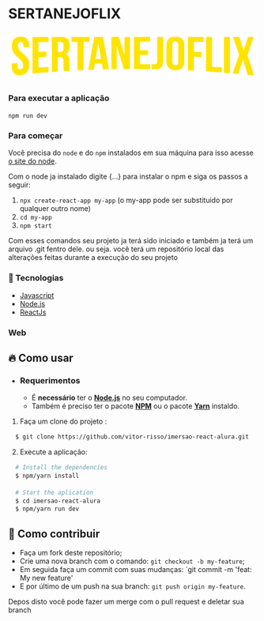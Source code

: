 # SERTANEJOFLIX
<h3>
<img alt = "logo" title ="#logo" width = "auto" justify-content = "center" src = "https://github.com/vitor-risso/imersao-react-alura/blob/master/src/assets/img/sertanejoflix.png">
</h3>

 ### Para executar a aplicação 
 
 `npm run dev`


### Para começar 

Você precisa do `node` e do `npm` instalados em sua máquina para isso acesse [o site do node](https://nodejs.org/en/download/).

Com o node ja instalado digite {...} para instalar o npm e siga os passos a seguir:
  1. `npx create-react-app my-app`  (o my-app pode ser substituido por qualquer outro nome)
  1. `cd my-app`
  1. `npm start`
  
Com esses comandos seu projeto ja terá sido iniciado e também ja terá um arquivo .git fentro dele. ou seja. você terá um repositório local das alterações feitas durante a execução do seu projeto

### :rocket: Tecnologias 

- [Javascript](https://www.javascript.com/)
- [Node.js](https://nodejs.org/en/)
- [ReactJs](https://pt-br.reactjs.org/)


### Web 


## :fire: Como usar

- ### **Requerimentos**
  
  - É **necessário** ter o **[Node.js](https://nodejs.org/en/)** no seu computador.
  - Também é preciso ter o pacote  **[NPM](https://www.npmjs.com/)** ou o pacote **[Yarn](https://yarnpkg.com/)** instaldo.
1. Faça um clone do projeto :

```sh
  $ git clone https://github.com/vitor-risso/imersao-react-alura.git
```

2. Execute a aplicação:

```sh
  # Install the dependencies
  $ npm/yarn install

  # Start the aplication
  $ cd imersao-react-alura
  $ npm/yarn run dev

```
<a id="how-to-contribute"></a>

## 🤔 Como contribuir

- Faça um fork deste repositório;
- Crie uma nova branch com o comando: `git checkout -b my-feature`;
-  Em seguida faça um commit com suas mudanças: `git commit -m 'feat: My new feature'
- E por último de um push na sua branch: `git push origin my-feature`.

 Depos disto você pode fazer um merge com o pull request e deletar sua branch
